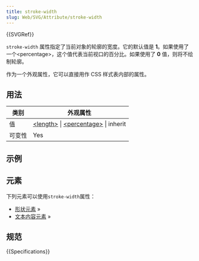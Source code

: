 ```yaml
---
title: stroke-width
slug: Web/SVG/Attribute/stroke-width
---
```


{{SVGRef}}

`stroke-width` 属性指定了当前对象的轮廓的宽度。它的默认值是 **1**。如果使用了一个\<percentage>，这个值代表当前视口的百分比。如果使用了 **0** 值，则将不绘制轮廓。

作为一个外观属性，它可以直接用作 CSS 样式表内部的属性。

## 用法

| 类别   | 外观属性                                                                                                      |
| ------ | ------------------------------------------------------------------------------------------------------------- |
| 值     | [\<length>](/zh-CN/SVG/Content_type#Length) \| [\<percentage>](/zh-CN/SVG/Content_type#Percentage) \| inherit |
| 可变性 | Yes                                                                                                           |

## 示例

## 元素

下列元素可以使用`stroke-width`属性：

- [形状元素](/zh-CN/SVG/Element#Shape) »
- [文本内容元素](/zh-CN/SVG/Element#TextContent) »

## 规范

{{Specifications}}
